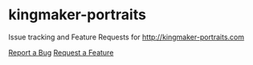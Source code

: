 # kingmaker-portraits

Issue tracking and Feature Requests for http://kingmaker-portraits.com

[Report a Bug](https://github.com/JustinBeaudry/kingmaker-portraits/issues/new?template=Bug_report.md)
[Request a Feature](https://github.com/JustinBeaudry/kingmaker-portraits/issues/new?template=Feature_request.md)
